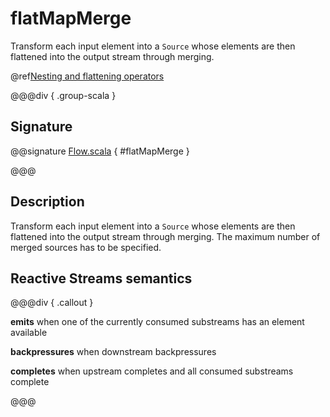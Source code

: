 # flatMapMerge

Transform each input element into a `Source` whose elements are then flattened into the output stream through merging.

@ref[Nesting and flattening operators](../index.md#nesting-and-flattening-operators)

@@@div { .group-scala }

## Signature

@@signature [Flow.scala](/akka-stream/src/main/scala/akka/stream/scaladsl/Flow.scala) { #flatMapMerge }

@@@

## Description

Transform each input element into a `Source` whose elements are then flattened into the output stream through
merging. The maximum number of merged sources has to be specified.

## Reactive Streams semantics

@@@div { .callout }

**emits** when one of the currently consumed substreams has an element available

**backpressures** when downstream backpressures

**completes** when upstream completes and all consumed substreams complete

@@@


